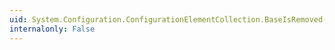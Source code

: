 ```yaml
---
uid: System.Configuration.ConfigurationElementCollection.BaseIsRemoved(System.Object)
internalonly: False
---
```


